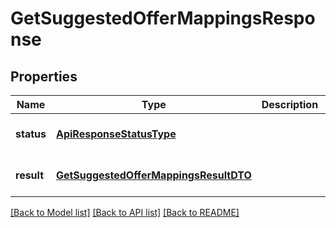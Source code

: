 # GetSuggestedOfferMappingsResponse

## Properties
Name | Type | Description | Notes
------------ | ------------- | ------------- | -------------
**status** | [**ApiResponseStatusType**](ApiResponseStatusType.md) |  | [optional] [default to null]
**result** | [**GetSuggestedOfferMappingsResultDTO**](GetSuggestedOfferMappingsResultDTO.md) |  | [optional] [default to null]

[[Back to Model list]](../README.md#documentation-for-models) [[Back to API list]](../README.md#documentation-for-api-endpoints) [[Back to README]](../README.md)


